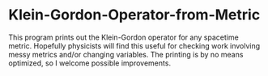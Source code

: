 # Klein-Gordon-Operator-from-Metric
This program prints out the Klein-Gordon operator for any spacetime metric. Hopefully physicists will find this useful for checking work involving messy metrics and/or changing variables. The printing is by no means optimized, so I welcome possible improvements.
